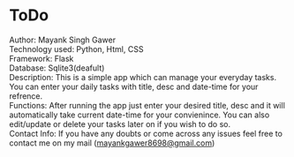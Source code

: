 # ToDo
Author: Mayank Singh Gawer
<br>
Technology used: Python, Html, CSS
<br>
Framework: Flask
<br>
Database: Sqlite3(deafult)
<br>
Description: This is a simple app which can manage your everyday tasks. You can enter your daily tasks with title, desc and date-time for your refrence.
<br>
Functions: After running the app just enter your desired title, desc and it will automatically take current date-time for your convienince. You can also edit/update or delete your tasks later on if you wish to do so.
<br>
Contact Info: If you have any doubts or come across any issues feel free to contact me on my mail (mayankgawer8698@gmail.com)
